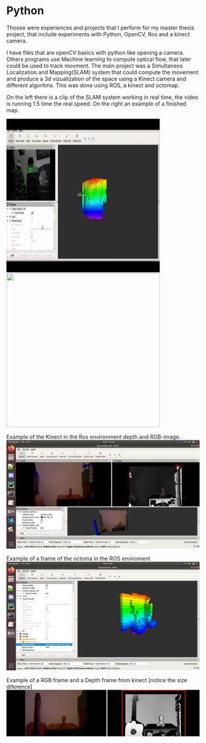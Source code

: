 # Python

Thoose were experiences and projects that I perform for my
master thesis project, that include experiments with
Python, OpenCV, Ros and a kinect camera.

I have files that are openCV basics with python like opening a camera.
Others programs use Machine learning to compute optical flow, that later
could be used to track movment.
The main project was a  Simultaneos Localization and Mapping(SLAM) system that
could compute the movement and produce a 3d vizualization of the space
using a Kinect camera and different algoritms. This was done using 
ROS, a kinect and octomap.

On the left there is a clip of the SLAM system working in real time, the video
is running 1.5 time the real speed. On the right an example of a finished map.
<p float="left">
  <img src="/Work-Images/SLAM-Speed-1'5x.gif" width="400" height="400"/>
  <img src="/Work-Images/FinishMapExample.gif" width="400" height="400"/>
</p>

Example of the Kinect in the Ros environment depth and RGB-image.
<img src="/Work-Images/ROS-Kinect.png" width="800"/>

Example of a frame of the octoma in the ROS enviroment
<img src="/Work-Images/guitarOcto.png" width="800"/>

Example of a RGB frame and a Depth frame from kinect [notice the size diference]
<img src="/Work-Images/areaperdida.png" width="800"/>
